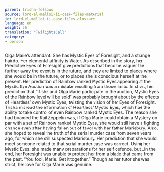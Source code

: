 ```yaml
---
parent: trisha-fellows
source: lord-el-melloi-ii-case-files-material
id: lord-el-melloi-ii-case-files-glossary
language: en
weight: 36
translation: "TwilightsCall"
category:
- person
---
```


Olga Marie’s attendant. She has Mystic Eyes of Foresight, and a strange hairdo.
Her elemental affinity is Water.
As described in the story, her Predictive Eyes of Foresight give predictions that become vaguer the further away the event is in the future, and they are limited to places where she would be in the future, or to places she is conscious herself at the present.
Her prediction of Rainbow ranked Mystic Eyes appearing at the Mystic Eye Auction was a mistake resulting from those limits.
In short, her prediction that “if she and Olga Marie participate in the auction, Mystic Eyes of the Rainbow level will be sold” was probably brought about by the effects of Heartless’ own Mystic Eyes, twisting the vision of her Eyes of Foresight. Trisha misread the information of Heartless’ Mystic Eyes, which had the ability to take control of even Rainbow ranked Mystic Eyes.
The reason she had boarded the Rail Zeppelin was, if Olga Marie could obtain a Mystery on par with a set of Rainbow ranked Mystic Eyes, she would still have a fighting chance even after having fallen out of favor with her father Marisbury. Also, she hoped to reveal the truth of the serial murder case from seven years ago, for which she still suspected Marisbury.
Her prediction that she would meet someone related to that serial murder case was correct. Using her Mystic Eyes, she made many preparations for her self defence, but…in the end, her Foresight was unable to protect her from a blade that came from the past. 
“You fool, Marie. Get it together.”
Though as her tutor she was strict, her love for Olga Marie was genuine.
